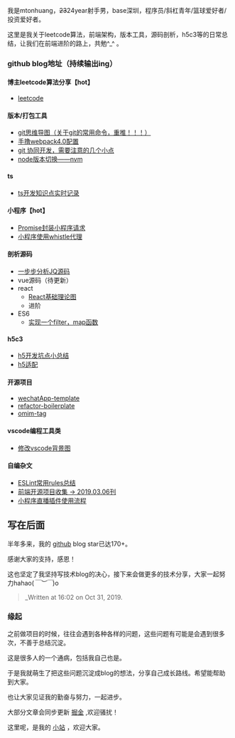 我是mtonhuang，~~23~~24year射手男，base深圳，程序员/斜杠青年/篮球爱好者/投资爱好者。

这里是我关于leetcode算法，前端架构，版本工具，源码剖析，h5c3等的日常总结，让我们在前端进阶的路上，共勉^_^ 。

### github blog地址（持续输出ing）

#### 博主leetcode算法分享【hot】
- [leetcode](https://github.com/mtonhuang/blog/blob/master/leetcode/readme.md)

#### 版本/打包工具
- [git思维导图（关于git的常用命令，重推！！！）](https://github.com/mtonhuang/bolg/tree/master/git_mindMap)
- [手撸webpack4.0配置](https://github.com/mtonhuang/Multiple-page-boilerplate)
- [git 协同开发，需要注意的几个小点](https://github.com/mtonhuang/blog/blob/master/git_mindMap/git.md)
- [node版本切换——nvm](https://github.com/mtonhuang/blog/blob/master/packages/node/node.md)

#### ts
- [ts开发知识点实时记录](https://github.com/mtonhuang/blog/blob/master/packages/ts/ts-detail.md)

#### 小程序【hot】
- [Promise封装小程序请求](https://github.com/mtonhuang/blog/blob/master/packages/promise-mini/we-request.md)
- [小程序使用whistle代理](https://github.com/mtonhuang/blog/blob/master/packages/whistle-for-miniprogram/%E5%B0%8F%E7%A8%8B%E5%BA%8F%E4%BD%BF%E7%94%A8whistle%E4%BB%A3%E7%90%86.md)

#### 剖析源码
- [一步步分析JQ源码](https://github.com/mtonhuang/bolg/tree/master/analysis_jq)
- vue源码（待更新）
- react
    - [React基础理论图](https://github.com/mtonhuang/bolg/tree/master/React/basic_theory)
    - 进阶
- ES6
  - [实现一个filter，map函数](https://github.com/mtonhuang/blog/tree/master/packages/filter%26%26map%26%26reduce)

#### h5c3
- [h5开发坑点小总结](https://github.com/mtonhuang/bolg/tree/master/h5)
- [h5适配](https://github.com/mtonhuang/bolg/tree/master/h5/h5_adaptation)

#### 开源项目
- [wechatApp-template](https://github.com/mtonhuang/wechatApp-template)
- [refactor-boilerplate](https://github.com/mtonhuang/refactor-boilerplate)
- [omim-tag](https://github.com/Tencent/omi/tree/master/packages/omim/src/tag)

#### vscode编程工具类
- [修改vscode背景图](https://github.com/mtonhuang/blog/tree/master/vscode/background)

#### 自编杂文
- [ESLint常用rules总结](https://github.com/mtonhuang/bolg/tree/master/ESLint_rules)
- [前端开源项目收集 -> 2019.03.06刊](https://github.com/mtonhuang/bolg/tree/master/collect)
- [小程序直播插件使用流程](https://github.com/mtonhuang/blog/blob/master/packages/live-miniprogram/live-miniprogram.md)

## 写在后面
半年多来，我的 [github](https://github.com/mtonhuang/bolg) blog star已达170+。

感谢大家的支持，感恩！ 

这也坚定了我坚持写技术blog的决心，接下来会做更多的技术分享，大家一起努力hahao(*￣︶￣*)o  

> _Written at 16:02 on Oct 31, 2019.
### 缘起 

之前做项目的时候，往往会遇到各种各样的问题，这些问题有可能是会遇到很多次，不善于总结沉淀。

这是很多人的一个通病，包括我自己也是。

于是我就萌生了把这些问题沉淀成blog的想法，分享自己成长路线。希望能帮助到大家。

也让大家见证我的勤奋与努力，一起进步。

大部分文章会同步更新 [掘金](https://juejin.im/user/5b3ba41af265da0f4734f926/posts) ,欢迎骚扰！

这里呢，是我的 [小站](http://huangmiantong.cn/) ，欢迎大家。

